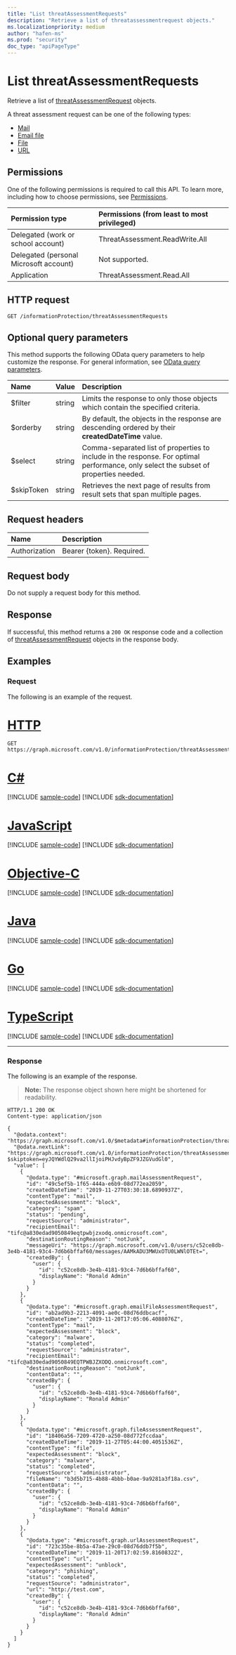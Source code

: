 ```yaml
---
title: "List threatAssessmentRequests"
description: "Retrieve a list of threatassessmentrequest objects."
ms.localizationpriority: medium
author: "hafen-ms"
ms.prod: "security"
doc_type: "apiPageType"
---
```


# List threatAssessmentRequests

Retrieve a list of [threatAssessmentRequest](../resources/threatassessmentrequest.md) objects.

A threat assessment request can be one of the following types:

* [Mail](../resources/mailAssessmentRequest.md)
* [Email file](../resources/emailFileAssessmentRequest.md)
* [File](../resources/fileAssessmentRequest.md)
* [URL](../resources/urlAssessmentRequest.md)

## Permissions

One of the following permissions is required to call this API. To learn more, including how to choose permissions, see [Permissions](/graph/permissions-reference).

| Permission type                        | Permissions (from least to most privileged) |
|:---------------------------------------|:--------------------------------------------|
| Delegated (work or school account)     | ThreatAssessment.ReadWrite.All             |
| Delegated (personal Microsoft account) | Not supported.                              |
| Application                            | ThreatAssessment.Read.All                  |

## HTTP request

<!-- { "blockType": "ignored" } -->

```http
GET /informationProtection/threatAssessmentRequests
```

## Optional query parameters

This method supports the following OData query parameters to help customize the response. For general information, see [OData query parameters](/graph/query-parameters).

|Name            |Value    |Description                                                                                                                                                                 |
|:---------------|:--------|:---------------------------------------------------------------------------------------------------------------------------------------------------------------------------|
|$filter         |string   |Limits the response to only those objects which contain the specified criteria.                                                                                             |
|$orderby        |string   |By default, the objects in the response are descending ordered by their **createdDateTime** value.                                                                          |
|$select         |string   |Comma-separated list of properties to include in the response. For optimal performance, only select the subset of properties needed.                                        |
|$skipToken      |string   |Retrieves the next page of results from result sets that span multiple pages.                                                                                               |

## Request headers

| Name      |Description|
|:----------|:----------|
| Authorization | Bearer {token}. Required. |

## Request body

Do not supply a request body for this method.

## Response

If successful, this method returns a `200 OK` response code and a collection of [threatAssessmentRequest](../resources/threatassessmentrequest.md) objects in the response body.

## Examples

### Request

The following is an example of the request.

# [HTTP](#tab/http)
<!-- {
  "blockType": "request",
  "name": "get_threatassessmentrequests"
}-->

```msgraph-interactive
GET https://graph.microsoft.com/v1.0/informationProtection/threatAssessmentRequests
```
# [C#](#tab/csharp)
[!INCLUDE [sample-code](../includes/snippets/csharp/get-threatassessmentrequests-csharp-snippets.md)]
[!INCLUDE [sdk-documentation](../includes/snippets/snippets-sdk-documentation-link.md)]

# [JavaScript](#tab/javascript)
[!INCLUDE [sample-code](../includes/snippets/javascript/get-threatassessmentrequests-javascript-snippets.md)]
[!INCLUDE [sdk-documentation](../includes/snippets/snippets-sdk-documentation-link.md)]

# [Objective-C](#tab/objc)
[!INCLUDE [sample-code](../includes/snippets/objc/get-threatassessmentrequests-objc-snippets.md)]
[!INCLUDE [sdk-documentation](../includes/snippets/snippets-sdk-documentation-link.md)]

# [Java](#tab/java)
[!INCLUDE [sample-code](../includes/snippets/java/get-threatassessmentrequests-java-snippets.md)]
[!INCLUDE [sdk-documentation](../includes/snippets/snippets-sdk-documentation-link.md)]

# [Go](#tab/go)
[!INCLUDE [sample-code](../includes/snippets/go/get-threatassessmentrequests-go-snippets.md)]
[!INCLUDE [sdk-documentation](../includes/snippets/snippets-sdk-documentation-link.md)]

# [TypeScript](#tab/typescript)
[!INCLUDE [sample-code](../includes/snippets/typescript/get-threatassessmentrequests-typescript-snippets.md)]
[!INCLUDE [sdk-documentation](../includes/snippets/snippets-sdk-documentation-link.md)]

---


### Response

The following is an example of the response.

> **Note:** The response object shown here might be shortened for readability.

<!-- {
  "blockType": "response",
  "truncated": true,
  "@odata.type": "microsoft.graph.threatAssessmentRequest",
  "isCollection": true
} -->

```http
HTTP/1.1 200 OK
Content-type: application/json

{
  "@odata.context": "https://graph.microsoft.com/v1.0/$metadata#informationProtection/threatAssessmentRequests",
  "@odata.nextLink": "https://graph.microsoft.com/v1.0/informationProtection/threatAssessmentRequests?$skiptoken=eyJQYWdlQ29va2llIjoiPHJvdyBpZF9JZGVudGl0",
  "value": [
    {
      "@odata.type": "#microsoft.graph.mailAssessmentRequest",
      "id": "49c5ef5b-1f65-444a-e6b9-08d772ea2059",
      "createdDateTime": "2019-11-27T03:30:18.6890937Z",
      "contentType": "mail",
      "expectedAssessment": "block",
      "category": "spam",
      "status": "pending",
      "requestSource": "administrator",
      "recipientEmail": "tifc@a830edad9050849eqtpwbjzxodq.onmicrosoft.com",
      "destinationRoutingReason": "notJunk",
      "messageUri": "https://graph.microsoft.com/v1.0/users/c52ce8db-3e4b-4181-93c4-7d6b6bffaf60/messages/AAMkADU3MWUxOTU0LWNlOTEt=",
      "createdBy": {
        "user": {
          "id": "c52ce8db-3e4b-4181-93c4-7d6b6bffaf60",
          "displayName": "Ronald Admin"
        }
      }
    },
    {
      "@odata.type": "#microsoft.graph.emailFileAssessmentRequest",
      "id": "ab2ad9b3-2213-4091-ae0c-08d76ddbcacf",
      "createdDateTime": "2019-11-20T17:05:06.4088076Z",
      "contentType": "mail",
      "expectedAssessment": "block",
      "category": "malware",
      "status": "completed",
      "requestSource": "administrator",
      "recipientEmail": "tifc@a830edad9050849EQTPWBJZXODQ.onmicrosoft.com",
      "destinationRoutingReason": "notJunk",
      "contentData": "",
      "createdBy": {
        "user": {
          "id": "c52ce8db-3e4b-4181-93c4-7d6b6bffaf60",
          "displayName": "Ronald Admin"
        }
      }
    },
    {
      "@odata.type": "#microsoft.graph.fileAssessmentRequest",
      "id": "18406a56-7209-4720-a250-08d772fccdaa",
      "createdDateTime": "2019-11-27T05:44:00.4051536Z",
      "contentType": "file",
      "expectedAssessment": "block",
      "category": "malware",
      "status": "completed",
      "requestSource": "administrator",
      "fileName": "b3d5b715-4b88-4bbb-b0ae-9a9281a3f18a.csv",
      "contentData": "",
      "createdBy": {
        "user": {
          "id": "c52ce8db-3e4b-4181-93c4-7d6b6bffaf60",
          "displayName": "Ronald Admin"
        }
      }
    },
    {
      "@odata.type": "#microsoft.graph.urlAssessmentRequest",
      "id": "723c35be-8b5a-47ae-29c0-08d76ddb7f5b",
      "createdDateTime": "2019-11-20T17:02:59.8160832Z",
      "contentType": "url",
      "expectedAssessment": "unblock",
      "category": "phishing",
      "status": "completed",
      "requestSource": "administrator",
      "url": "http://test.com",
      "createdBy": {
        "user": {
          "id": "c52ce8db-3e4b-4181-93c4-7d6b6bffaf60",
          "displayName": "Ronald Admin"
        }
      }
    }
  ]
}
```

<!-- uuid: 16cd6b66-4b1a-43a1-adaf-3a886856ed98
2019-02-04 14:57:30 UTC -->
<!-- {
  "type": "#page.annotation",
  "description": "List threatAssessmentRequests",
  "keywords": "",
  "section": "documentation",
  "tocPath": ""
}-->

